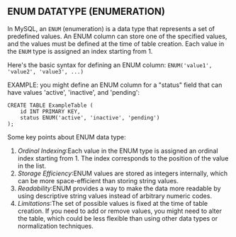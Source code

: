 ## ENUM DATATYPE (ENUMERATION)
In MySQL, an `ENUM` (enumeration) is a data type that represents a set of predefined values. An ENUM column can store one of the specified values, and the values must be defined at the time of table creation. Each value in the `ENUM` type is assigned an index starting from 1.

Here's the basic syntax for defining an ENUM column:
`ENUM('value1', 'value2', 'value3', ...)`

EXAMPLE:
you might define an ENUM column for a "status" field that can have values 'active', 'inactive', and 'pending':
```
CREATE TABLE ExampleTable (
    id INT PRIMARY KEY,
    status ENUM('active', 'inactive', 'pending')
);
```

Some key points about ENUM data type:

1. _Ordinal Indexing_:Each value in the ENUM type is assigned an ordinal index starting from 1. The index corresponds to the position of the value in the list.
2. _Storage Efficiency_:ENUM values are stored as integers internally, which can be more space-efficient than storing string values.
3. _Readability_:ENUM provides a way to make the data more readable by using descriptive string values instead of arbitrary numeric codes.
4. _Limitations_:The set of possible values is fixed at the time of table creation. If you need to add or remove values, you might need to alter the table, which could be less flexible than using other data types or normalization techniques.

